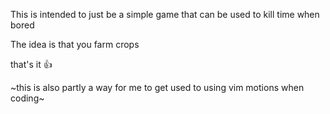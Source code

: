 This is intended to just be a simple game that can be used to kill time when bored

The idea is that you farm crops







that's it 👍

~this is also partly a way for me to get used to using vim motions when coding~
